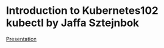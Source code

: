 # Introduction to Kubernetes102 kubectl by Jaffa Sztejnbok 

[Presentation](MAX%20and%20Containers%20Jaffas.pdf)

